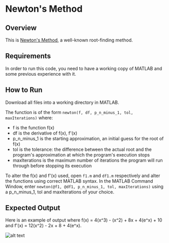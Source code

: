 # Newton's Method

## Overview
This is [Newton's Method](https://en.wikipedia.org/wiki/Newton's_method "Newton's Method"), a well-known root-finding method.

## Requirements
In order to run this code, you need to have a working copy of MATLAB and some previous experience with it.

## How to Run
Download all files into a working directory in MATLAB.

The function is of the form `newton(f, df, p_n_minus_1, tol, maxIterations)` where:
 * f is the function f(x)
 * df is the derivative of f(x), f'(x)
 * p_n_minus_1 is the starting approximation, an initial guess for the root of f(x)
 * tol is the tolerance: the difference between the actual root and the program's approximation at which the program's execution stops
 * maxIterations is the maximum number of iterations the program will run through before stopping its execution

To alter the f(x) and f'(x) used, open `f1.m` and `df1.m` respectively and alter the functions using correct MATLAB syntax. In the MATLAB Command Window, enter `newton(@f1, @df1, p_n_minus_1, tol, maxIterations)` using a p_n_minus_1, tol and maxIterations of your choice.

## Expected Output
Here is an example of output where f(x) = 4(x^3) - (x^2) + 8x + 4(e^x) + 10 and f'(x) = 12(x^2) - 2x + 8 + 4(e^x).

![alt text](https://cloud.githubusercontent.com/assets/9669653/22080203/4ffeb782-dd84-11e6-9010-d4ba28443000.png "Newton's Method Example")